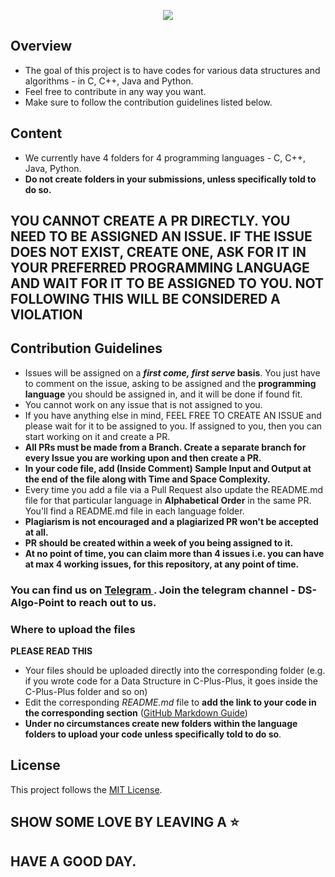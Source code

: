 <p align="center">
<img src="img/DS-Algo-Point.png"/>
</p>


## Overview

- The goal of this project is to have codes for various data structures and algorithms - in C, C++, Java and Python. 
- Feel free to contribute in any way you want.
- Make sure to follow the contribution guidelines listed below.

## Content

- We currently have 4 folders for 4 programming languages - C, C++, Java, Python.
- **Do not create folders in your submissions, unless specifically told to do so.**

## YOU CANNOT CREATE A PR DIRECTLY. YOU NEED TO BE ASSIGNED AN ISSUE. IF THE ISSUE DOES NOT EXIST, CREATE ONE, ASK FOR IT IN YOUR PREFERRED PROGRAMMING LANGUAGE AND WAIT FOR IT TO BE ASSIGNED TO YOU. NOT FOLLOWING THIS WILL BE CONSIDERED A VIOLATION

## Contribution Guidelines

- Issues will be assigned on a **_first come, first serve_ basis**. You just have to comment on the issue, asking to be assigned and the **programming language** you should be assigned in, and it will be done if found fit.
- You cannot work on any issue that is not assigned to you.
- If you have anything else in mind, FEEL FREE TO CREATE AN ISSUE and please wait for it to be assigned to you. If assigned to you, then you can start working on it and create a PR.
- **All PRs must be made from a Branch. Create a separate branch for every Issue you are working upon and then create a PR.**
- **In your code file, add (Inside Comment) Sample Input and Output at the end of the file along with Time and Space Complexity.**
- Every time you add a file via a Pull Request also update the README.md file for that particular language in **Alphabetical Order** in the same PR. You'll find a README.md file in each language folder.
- **Plagiarism is not encouraged and a plagiarized PR won't be accepted at all.**
- **PR should be created within a week of you being assigned to it.**
- **At no point of time, you can claim more than 4 issues i.e. you can have at max 4 working issues, for this repository, at any point of time.**

### You can find us on [Telegram ](https://t.me/joinchat/H9iFuRyDNgL2FRgCrt_0aA). Join the telegram channel - DS-Algo-Point to reach out to us.

### Where to upload the files

**PLEASE READ THIS**

- Your files should be uploaded directly into the corresponding folder (e.g. if you wrote code for a Data Structure in C-Plus-Plus, it goes inside the C-Plus-Plus folder and so on)
- Edit the corresponding _README.md_ file to **add the link to your code in the corresponding section** ([GitHub Markdown Guide](https://guides.github.com/features/mastering-markdown/))
- **Under no circumstances create new folders within the language folders to upload your code unless specifically told to do so**.

## License

This project follows the [MIT License](/LICENSE).

## SHOW SOME LOVE BY LEAVING A ⭐

## HAVE A GOOD DAY.
